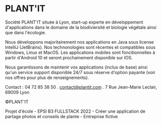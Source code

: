 # PLANT'IT

Société PLANT'IT située à Lyon, start-up experte en développement d'applications dans le domaine de la biodiviersité et biologie végétale ainsi que dans l'écologie.

Nous développons majoritairement nos applications en Java sous license IntelliJ (JetBrains). 
Nos technonologies sont récentes et compatibles sous Windows, Linux et MacOS. Les applications mobiles sont foncitionnelles à partir d'Android 10 et seront prochainement disponible sur IOS.

Nous garantissons de maintenir vos applications (inclus de base) ainsi qu'un service support disponible 24/7 sous réserve d'option payante (voir nos offres pour plus de renseignements).

Contact : 04 72 85 38 50 . contact@plantit.com . 7 Rue Jean-Marie Leclair, 69009 Lyon

©PLANT'IT

Projet d'école - EPSI B3 FULLSTACK 2022 - Créer une application de partage photos et conseils de plante - Entreprise fictive
